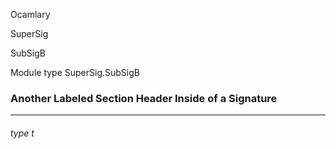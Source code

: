 Ocamlary

SuperSig

SubSigB

Module type SuperSig.SubSigB

### Another Labeled Section Header Inside of a Signature

---

<a id="type-t"></a>

###### type t